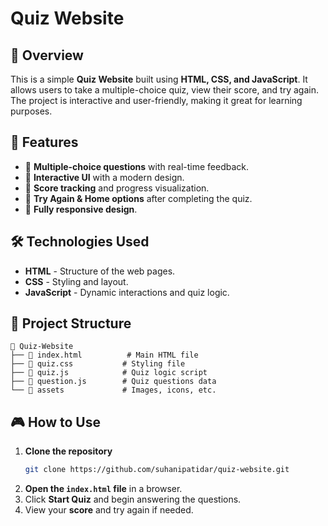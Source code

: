 # Quiz Website

## 📌 Overview

This is a simple **Quiz Website** built using **HTML, CSS, and JavaScript**. It allows users to take a multiple-choice quiz, view their score, and try again. The project is interactive and user-friendly, making it great for learning purposes.

## 🚀 Features

- 📜 **Multiple-choice questions** with real-time feedback.
- 🎨 **Interactive UI** with a modern design.
- 🔢 **Score tracking** and progress visualization.
- 🔄 **Try Again & Home options** after completing the quiz.
- 📱 **Fully responsive design**.

## 🛠️ Technologies Used

- **HTML** - Structure of the web pages.
- **CSS** - Styling and layout.
- **JavaScript** - Dynamic interactions and quiz logic.

## 📂 Project Structure

```
📂 Quiz-Website
├── 📄 index.html          # Main HTML file
├── 📄 quiz.css           # Styling file
├── 📄 quiz.js            # Quiz logic script
├── 📄 question.js        # Quiz questions data
└── 📂 assets             # Images, icons, etc.
```

## 🎮 How to Use

1. **Clone the repository**
   ```sh
   git clone https://github.com/suhanipatidar/quiz-website.git
   ```
2. **Open the ****`index.html`**** file** in a browser.
3. Click **Start Quiz** and begin answering the questions.
4. View your **score** and try again if needed.



